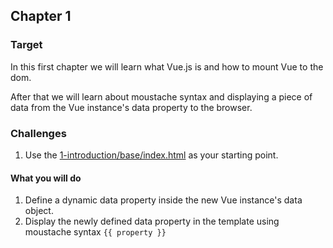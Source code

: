 ## Chapter 1

### Target

In this first chapter we will learn what Vue.js is and how to mount Vue to the dom. 

After that we will learn about moustache syntax and displaying a piece of data from the Vue instance's data property to the browser.

### Challenges

1. Use the [1-introduction/base/index.html](./base/index.html) as your starting point. 

#### What you will do
1. Define a dynamic data property inside the new Vue instance's data object.
2. Display the newly defined data property in the template using moustache syntax `{{ property }}`
